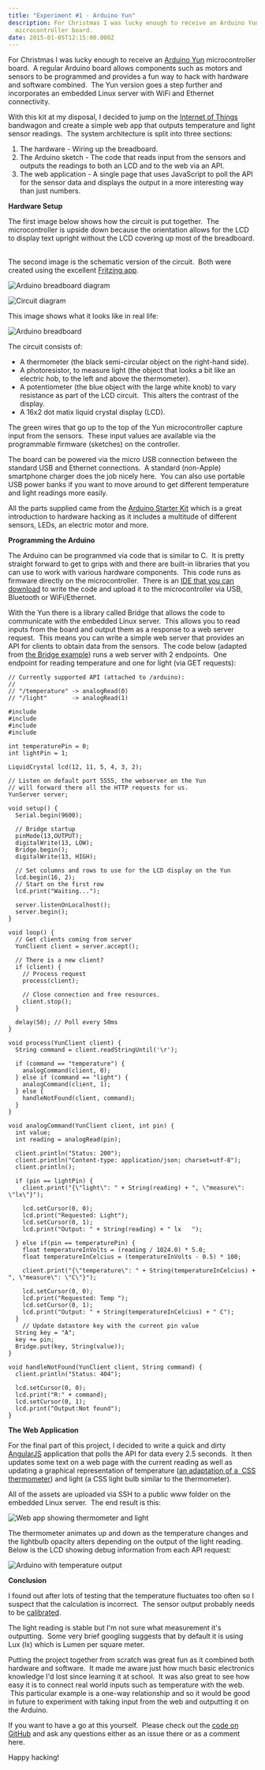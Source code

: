```yaml
---
title: "Experiment #1 - Arduino Yun"
description: For Christmas I was lucky enough to receive an Arduino Yun
  microcontroller board.
date: 2015-01-05T12:15:00.000Z
---
```

For Christmas I was lucky enough to receive an [Arduino Yun](http://arduino.cc/en/Main/ArduinoBoardYun) microcontroller board.  A regular Arduino board allows components such as motors and sensors to be programmed and provides a fun way to hack with hardware and software combined.  The Yun version goes a step further and incorporates an embedded Linux server with WiFi and Ethernet connectivity.

With this kit at my disposal, I decided to jump on the [Internet of Things](http://en.wikipedia.org/wiki/Internet_of_Things) bandwagon and create a simple web app that outputs temperature and light sensor readings.  The system architecture is split into three sections:

1. The hardware - Wiring up the breadboard.
2. The Arduino sketch - The code that reads input from the sensors and outputs the readings to both an LCD and to the web via an API.
3. The web application - A single page that uses JavaScript to poll the API for the sensor data and displays the output in a more interesting way than just numbers.

**Hardware Setup**

The first image below shows how the circuit is put together.  The microcontroller is upside down because the orientation allows for the LCD to display text upright without the LCD covering up most of the breadboard.  

The second image is the schematic version of the circuit.  Both were created using the excellent [Fritzing app](http://fritzing.org/home/).

![Arduino breadboard diagram](/images/blog/tumblr_inline_pk1e6cz6ff1qbpbq8_500.jpg "Arduino Breadboard Diagram")

![Circuit diagram](/images/blog/tumblr_inline_pk1e6ctn9z1qbpbq8_500.jpg "Circuit Diagram")

This image shows what it looks like in real life:

![Arduino breadboard](/images/blog/tumblr_inline_pk1e6dgypd1qbpbq8_500.jpg "Arduino Breadboard")

The circuit consists of:

* A thermometer (the black semi-circular object on the right-hand side).
* A photoresistor, to measure light (the object that looks a bit like an electric hob, to the left and above the thermometer).
* A potentiometer (the blue object with the large white knob) to vary resistance as part of the LCD circuit.  This alters the contrast of the display.
* A 16x2 dot matix liquid crystal display (LCD).

The green wires that go up to the top of the Yun microcontroller capture input from the sensors.  These input values are available via the programmable firmware (sketches) on the controller.

The board can be powered via the micro USB connection between the standard USB and Ethernet connections.  A standard (non-Apple) smartphone charger does the job nicely here.  You can also use portable USB power banks if you want to move around to get different temperature and light readings more easily.

All the parts supplied came from the [Arduino Starter Kit](http://arduino.cc/en/Main/ArduinoStarterKit) which is a great introduction to hardware hacking as it includes a multitude of different sensors, LEDs, an electric motor and more.

**Programming the Arduino**

The Arduino can be programmed via code that is similar to C.  It is pretty straight forward to get to grips with and there are built-in libraries that you can use to work with various hardware components.  This code runs as firmware directly on the microcontroller.  There is an [IDE that you can download](http://arduino.cc/en/main/software) to write the code and upload it to the microcontroller via USB, Bluetooth or WiFi/Ethernet.

With the Yun there is a library called Bridge that allows the code to communicate with the embedded Linux server.  This allows you to read inputs from the board and output them as a response to a web server request.  This means you can write a simple web server that provides an API for clients to obtain data from the sensors.  The code below (adapted from [the Bridge example](http://arduino.cc/en/Tutorial/Bridge)) runs a web server with 2 endpoints.  One endpoint for reading temperature and one for light (via GET requests):

```
// Currently supported API (attached to /arduino):
//
// "/temperature" -> analogRead(0)
// "/light"       -> analogRead(1)

#include 
#include 
#include 
#include 

int temperaturePin = 0;
int lightPin = 1;

LiquidCrystal lcd(12, 11, 5, 4, 3, 2);

// Listen on default port 5555, the webserver on the Yun
// will forward there all the HTTP requests for us.
YunServer server;

void setup() {
  Serial.begin(9600);

  // Bridge startup
  pinMode(13,OUTPUT);
  digitalWrite(13, LOW);
  Bridge.begin();
  digitalWrite(13, HIGH);

  // Set columns and rows to use for the LCD display on the Yun
  lcd.begin(16, 2);
  // Start on the first row
  lcd.print("Waiting...");

  server.listenOnLocalhost();
  server.begin();
}

void loop() {
  // Get clients coming from server
  YunClient client = server.accept();

  // There is a new client?
  if (client) {
    // Process request
    process(client);

    // Close connection and free resources.
    client.stop();
  }

  delay(50); // Poll every 50ms
}

void process(YunClient client) {
  String command = client.readStringUntil('\r');

  if (command == "temperature") {
    analogCommand(client, 0);
  } else if (command == "light") {
    analogCommand(client, 1);
  } else {
    handleNotFound(client, command);
  }  
}

void analogCommand(YunClient client, int pin) {
  int value;
  int reading = analogRead(pin);

  client.println("Status: 200");
  client.println("Content-type: application/json; charset=utf-8");
  client.println();

  if (pin == lightPin) {
    client.print("{\"light\": " + String(reading) + ", \"measure\": \"lx\"}");
    
    lcd.setCursor(0, 0);
    lcd.print("Requested: Light");
    lcd.setCursor(0, 1);
    lcd.print("Output: " + String(reading) + " lx   ");
    
  } else if(pin == temperaturePin) {
    float temperatureInVolts = (reading / 1024.0) * 5.0;
    float temperatureInCelcius = (temperatureInVolts - 0.5) * 100;
    
    client.print("{\"temperature\": " + String(temperatureInCelcius) + ", \"measure\": \"C\"}");
    
    lcd.setCursor(0, 0);
    lcd.print("Requested: Temp ");
    lcd.setCursor(0, 1);
    lcd.print("Output: " + String(temperatureInCelcius) + " C");
  }
    // Update datastore key with the current pin value
  String key = "A";
  key += pin;
  Bridge.put(key, String(value));
}

void handleNotFound(YunClient client, String command) {
  client.println("Status: 404");
  
  lcd.setCursor(0, 0);
  lcd.print("R:" + command);
  lcd.setCursor(0, 1);
  lcd.print("Output:Not found");
}
```

**The Web Application**

For the final part of this project, I decided to write a quick and dirty [AngularJS](https://angularjs.org/) application that polls the API for data every 2.5 seconds.  It then updates some text on a web page with the current reading as well as updating a graphical representation of temperature ([an adaptation of a  CSS thermometer](http://codepen.io/TommyCreenan/pen/pCslj/)) and light (a CSS light bulb similar to the thermometer).  

All of the assets are uploaded via SSH to a public www folder on the embedded Linux server.  The end result is this:

![Web app showing thermometer and light](/images/blog/tumblr_inline_pk1e6d0mkh1qbpbq8_500.png "Web app")

The thermometer animates up and down as the temperature changes and the lightbulb opacity alters depending on the output of the light reading. Below is the LCD showing debug information from each API request:

![Arduino with temperature output](/images/blog/tumblr_inline_pk1e6ehcxp1qbpbq8_500.jpg "Arduino With Output Display")

**Conclusion**

I found out after lots of testing that the temperature fluctuates too often so I suspect that the calculation is incorrect.  The sensor output probably needs to be [calibrated](http://arduino.cc/en/tutorial/calibration).  

The light reading is stable but I'm not sure what measurement it's outputting.  Some very brief googling suggests that by default it is using Lux (lx) which is Lumen per square meter.

Putting the project together from scratch was great fun as it combined both hardware and software.  It made me aware just how much basic electronics knowledge I'd lost since learning it at school.  It was also great to see how easy it is to connect real world inputs such as temperature with the web.  This particular example is a one-way relationship and so it would be good in future to experiment with taking input from the web and outputting it on the Arduino.

If you want to have a go at this yourself.  Please check out the [code on GitHub](https://github.com/pads/arduino-yun-experiment) and ask any questions either as an issue there or as a comment here.

Happy hacking!